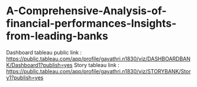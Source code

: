 # A-Comprehensive-Analysis-of-financial-performances-Insights-from-leading-banks
Dashboard tableau public link : https://public.tableau.com/app/profile/gayathri.n1830/viz/DASHBOARDBANK/Dashboard1?publish=yes
Story tableau link : https://public.tableau.com/app/profile/gayathri.n1830/viz/STORYBANK/Story1?publish=yes

